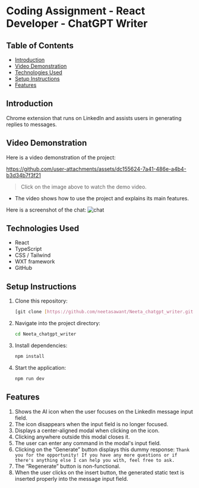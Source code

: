 # Coding Assignment - React Developer - ChatGPT Writer

## Table of Contents
- [Introduction](#introduction)
- [Video Demonstration](#video-demonstration)
- [Technologies Used](#technologies-used)
- [Setup Instructions](#setup-instructions)
- [Features](#features)

## Introduction

Chrome extension that runs on LinkedIn and assists users in generating replies to messages.

## Video Demonstration

Here is a video demonstration of the project:


https://github.com/user-attachments/assets/dc155624-7a41-486e-a4b4-b3d34b7f3f21




> Click on the image above to watch the demo video.

- The video shows how to use the project and explains its main features.

Here is a screenshot of the chat:
![chat](https://github.com/user-attachments/assets/3359668b-22d8-4b23-bc59-7cf6e61d9c03)


## Technologies Used

- React
- TypeScript
- CSS / Tailwind
- WXT framework
- GitHub

## Setup Instructions

1. Clone this repository:
    ```bash
    [git clone [https://github.com/neetasawant/Neeta_chatgpt_writer.git](https://github.com/neetasawant/Neeta_chatgpt_writer.git)]
    ```
2. Navigate into the project directory:
    ```bash
    cd Neeta_chatgpt_writer
    ```
3. Install dependencies:
    ```bash
    npm install
    ```
4. Start the application:
    ```bash
    npm run dev
    ```

## Features
1. Shows the AI icon when the user focuses on the LinkedIn message input field.
2. The icon disappears when the input field is no longer focused.
3. Displays a center-aligned modal when clicking on the icon. 
4. Clicking anywhere outside this modal closes it.
5.  The user can enter any command in the modal's input field.
6. Clicking on the “Generate” button displays this dummy response: `Thank you for the opportunity! If you have any more questions or if there's anything else I can help you with, feel free to ask.` 
7. The “Regenerate” button is non-functional.
7. When the user clicks on the insert button, the generated static text is inserted properly into the message input field.
